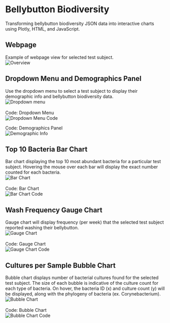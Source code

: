 # Bellybutton Biodiversity
Transforming bellybutton biodiversity JSON data into interactive charts using Plotly, HTML, and JavaScript.



## Webpage
Example of webpage view for selected test subject.
<br>
![Overview](images/overview.png)
<br>

## Dropdown Menu and Demographics Panel
Use the dropdown menu to select a test subject to display their demographic info and bellybutton biodiversity data.
<br>
![Dropdown menu](images/dropdown.png)
<br>
<br>
Code: Dropdown Menu<br>
![Dropdown Menu Code](images/dropdown-code.png)
<br>

Code: Demographics Panel<br>
![Demographic Info](images/demographics-code.png)
<br>

## Top 10 Bacteria Bar Chart
Bar chart displaying the top 10 most abundant bacteria for a particular test subject. Hovering the mouse over each bar will display the exact number counted for each bacteria. 
<br>
![Bar Chart](images/barchart.png)
<br>
<br>
Code: Bar Chart<br>
![Bar Chart Code](images/barchart-code.png)

## Wash Frequency Gauge Chart
Gauge chart will display frequency (per week) that the selected test subject reported washing their bellybutton.<br>
![Gauge Chart](images/gaugechart.png)
<br>
<Br>
Code: Gauge Chart<br>
![Gauge Chart Code](images/gaugechart-code.png)

## Cultures per Sample Bubble Chart
Bubble chart displays number of bacterial cultures found for the selected test subject. The size of each bubble is indicative of the culture count for each type of bacteria. On hover, the bacteria ID (x) and culture count (y) will be displayed, along with the phylogeny of bacteria (ex. Corynebacterium).<br>
![Bubble Chart](images/bubblechart.png)<br>
<br>
Code: Bubble Chart<br>
![Bubble Chart Code](images/bubblechart-code.png)<br>
